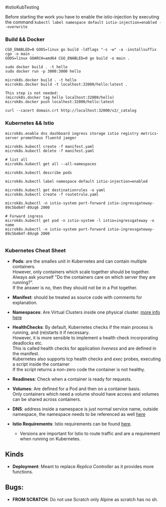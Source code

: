 #istioKubTesting


Before starting the work you have to enable the istio-injection by executing the command
```kubectl label namespace default istio-injection=enabled --overwrite```

### Build && Docker
```
CGO_ENABLED=0 GOOS=linux go build -ldflags "-s -w" -a -installsuffix cgo -o main .
GOOS=linux GOARCH=amd64 CGO_ENABLED=0 go build -o main .

sudo docker build . -t hello
sudo docker run -p 3000:3000 hello

microk8s.docker build . -t hello
microk8s.docker build -t localhost:32000/hello:latest .

This step is not needed:
(microk8s.docker tag hello localhost:32000/hello)
microk8s.docker push localhost:32000/hello:latest

curl --cacert domain.crt http://localhost:32000/v2/_catalog
```

### Kubernetes && Istio
```
microk8s.enable dns dashboard ingress storage istio registry metrics-server prometheus fluentd jaeger

microk8s.kubectl create -f manifest.yaml 
microk8s.kubectl delete -f manifest.yaml 

# list all 
microk8s.kubectl get all --all-namespaces

microk8s.kubectl describe pods

microk8s.kubectl label namespace default istio-injection=enabled

microk8s.kubectl get destinationrules -o yaml
microk8s.kubectl create -f routetrule.yaml 

microk8s.kubectl -n istio-system port-forward istio-ingressgateway-89c5bd64f-89zq6 2000

# Forward ingress
microk8s.kubectl get pod -n istio-system -l istio=ingressgateway -o name
microk8s.kubectl -n istio-system port-forward istio-ingressgateway-89c5bd64f-89zq6 2000


```

### Kubernetes Cheat Sheet
- **Pods**: are the smalles unit in Kubernetes and can contain multiple containers.<br />
However, only containers which scale together should be together.<br />
Always ask yourself "Do the containers care on which server they are running?". <br />
If the answer is no, then they should not be in a Pot together.

- **Manifest**: should be treated as source code with comments for explanation. <br />

- **Namespaces**: Are Virtual Clusters inside one physical cluster. [more info here](https://kubernetes.io/docs/concepts/overview/working-with-objects/namespaces/)

- **HealthChecks**: By default, Kubernetes checks if the main process is running, and (re)starts it if necessary. <br >
However, it is more sensible to implement a health check incorporating deadlocks etc. <br />
This is called health checks for application *liveness* and are defined in the manifest. <br />
Kubernetes also supports tcp health checks and *exec* probes, executing a script inside the container<br />
If the script returns a non-zero code the container is not healthy.

- **Readiness**: Check when a container is ready for requests.

- **Volumes**: Are defined for a Pod and then on a container basis.<br />
Only containers which need a volume should have access and volumes can be shared across containers. 

- **DNS**: address inside a namespace is just normal service name, outside namespace, the namespace needs to be referenced as well [here](https://kubernetes.io/docs/concepts/services-networking/service/#dns)

- **Istio Requirements**: Istio requirements can be found [here](https://istio.io/docs/setup/kubernetes/spec-requirements/).
    - Versions are important for Istio to route traffic and are a requirement when running on Kubernetes. <br />

## Kinds
- **Deployment**: Meant to replace *Replica Controller* as it provides more functions. <br />


## Bugs:
- **FROM SCRATCH**: Do not use Scratch only Alpine as scratch has no sh.
